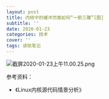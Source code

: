 ```yaml
---
layout: post
title: 内核中的缓冲页面如何“一箭三雕”[图]
subtitle: ''
date: 2020-01-23
categories: 技术
cover: ''
tags: 读核笔记
---
```


![截屏2020-01-23上午11.00.25.png](http://ww1.sinaimg.cn/large/c9caade4gy1gb6bazx0wtj226g11oajc.jpg)

参考资料：
- 《Linux内核源代码情景分析》



